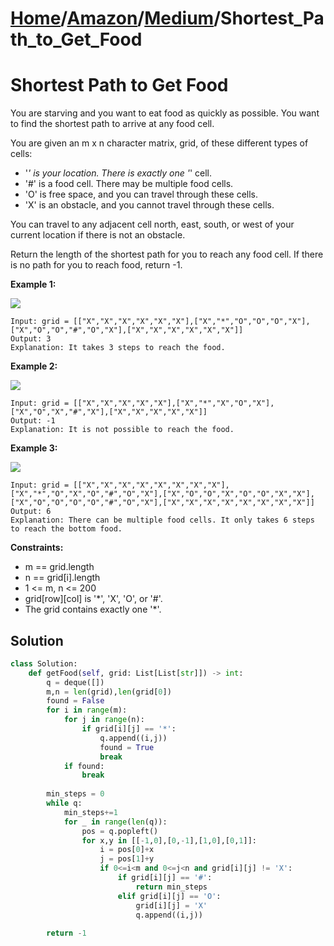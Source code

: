 # [Home](./../..)/[Amazon](./..)/[Medium](./)/Shortest_Path_to_Get_Food
<h1>Shortest Path to Get Food</h1>

<p>
You are starving and you want to eat food as quickly as possible. You want to find the shortest path to arrive at any food cell.

You are given an m x n character matrix, grid, of these different types of cells:
</p>

* '*' is your location. There is exactly one '*' cell.
* '#' is a food cell. There may be multiple food cells.
* 'O' is free space, and you can travel through these cells.
* 'X' is an obstacle, and you cannot travel through these cells.

<p>
You can travel to any adjacent cell north, east, south, or west of your current location if there is not an obstacle.

Return the length of the shortest path for you to reach any food cell. If there is no path for you to reach food, return -1.
</p>

<b>Example 1:</b>

<img src="https://assets.leetcode.com/uploads/2020/09/21/img1.jpg">

    Input: grid = [["X","X","X","X","X","X"],["X","*","O","O","O","X"],["X","O","O","#","O","X"],["X","X","X","X","X","X"]]
    Output: 3
    Explanation: It takes 3 steps to reach the food.
    
<b>Example 2:</b>

<img src="https://assets.leetcode.com/uploads/2020/09/21/img2.jpg">

    Input: grid = [["X","X","X","X","X"],["X","*","X","O","X"],["X","O","X","#","X"],["X","X","X","X","X"]]
    Output: -1
    Explanation: It is not possible to reach the food.
    
<b>Example 3:</b>

<img src="https://assets.leetcode.com/uploads/2020/09/21/img3.jpg">

    Input: grid = [["X","X","X","X","X","X","X","X"],["X","*","O","X","O","#","O","X"],["X","O","O","X","O","O","X","X"],["X","O","O","O","O","#","O","X"],["X","X","X","X","X","X","X","X"]]
    Output: 6
    Explanation: There can be multiple food cells. It only takes 6 steps to reach the bottom food.

<b>Constraints:</b>

- m == grid.length
- n == grid[i].length
- 1 <= m, n <= 200
- grid[row][col] is '*', 'X', 'O', or '#'.
- The grid contains exactly one '*'.

<h2>Solution</h2>

```python
class Solution:
    def getFood(self, grid: List[List[str]]) -> int:
        q = deque([])
        m,n = len(grid),len(grid[0])
        found = False
        for i in range(m):
            for j in range(n):
                if grid[i][j] == '*':
                    q.append((i,j))
                    found = True
                    break
            if found:
                break
        
        min_steps = 0
        while q:
            min_steps+=1
            for _ in range(len(q)):
                pos = q.popleft()
                for x,y in [[-1,0],[0,-1],[1,0],[0,1]]:
                    i = pos[0]+x
                    j = pos[1]+y
                    if 0<=i<m and 0<=j<n and grid[i][j] != 'X':
                        if grid[i][j] == '#':
                            return min_steps
                        elif grid[i][j] == 'O':
                            grid[i][j] = 'X'
                            q.append((i,j))
        
        return -1
```

